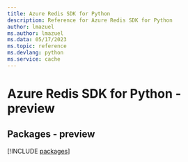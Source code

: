 ```yaml
---
title: Azure Redis SDK for Python
description: Reference for Azure Redis SDK for Python
author: lmazuel
ms.author: lmazuel
ms.data: 05/17/2023
ms.topic: reference
ms.devlang: python
ms.service: cache
---
```

# Azure Redis SDK for Python - preview
## Packages - preview
[!INCLUDE [packages](redis-index.md)]